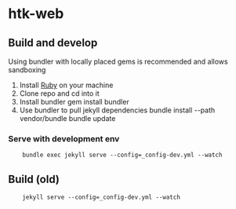 # htk-web

## Build and develop

Using bundler with locally placed gems is recommended and allows sandboxing

1. Install [Ruby](https://www.ruby-lang.org) on your machine
2. Clone repo and cd into it
3. Install bundler
        gem install bundler
4. Use bundler to pull jekyll dependencies
        bundle install --path vendor/bundle
        bundle update

### Serve with development env

        bundle exec jekyll serve --config=_config-dev.yml --watch


## Build (old)

        jekyll serve --config=_config-dev.yml --watch
